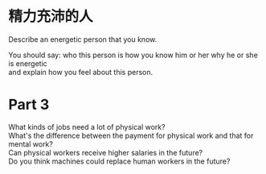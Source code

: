# 精力充沛的人  

Describe an energetic person that you know.  

You should say: who this person is how you know him or her why he or she is energetic   
and explain how you feel about this person.  

# Part 3  

What kinds of jobs need a lot of physical work?   
What's the difference between the payment for physical work and that for mental work?   
Can physical workers receive higher salaries in the future?   
Do you think machines could replace human workers in the future?  

